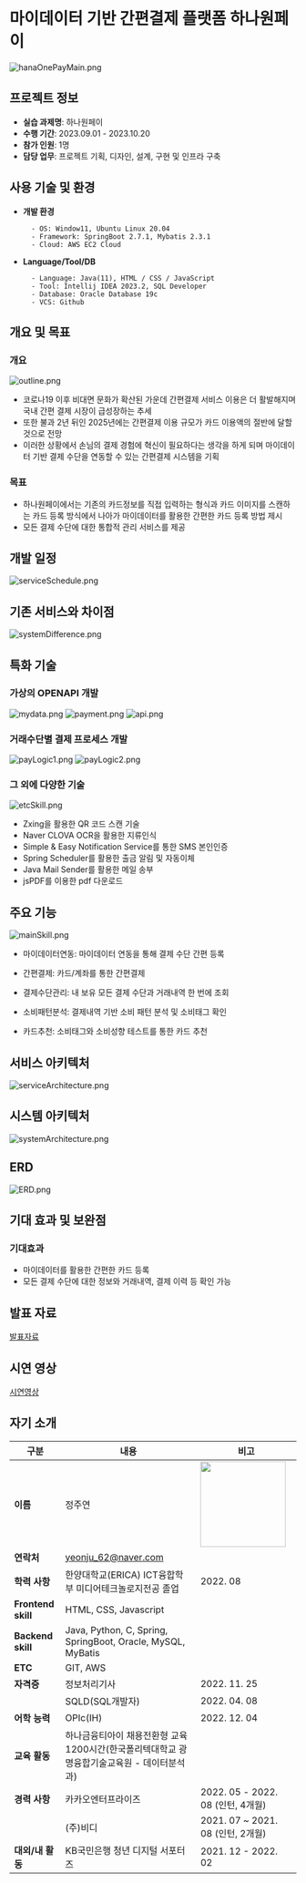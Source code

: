 # 마이데이터 기반 간편결제 플랫폼 하나원페이
![hanaOnePayMain.png](/readme_src/hanaOnePayMain.png)

## 프로젝트 정보
- **실습 과제명**: 하나원페이
- **수행 기간**: 2023.09.01 - 2023.10.20
- **참가 인원**: 1명
- **담당 업무**: 프로젝트 기획, 디자인, 설계, 구현 및 인프라 구축

## 사용 기술 및 환경

- **개발 환경**
  ```
    - OS: Window11, Ubuntu Linux 20.04
    - Framework: SpringBoot 2.7.1, Mybatis 2.3.1
    - Cloud: AWS EC2 Cloud
   ```

- **Language/Tool/DB**
  ```
    - Language: Java(11), HTML / CSS / JavaScript
    - Tool: Intellij IDEA 2023.2, SQL Developer
    - Database: Oracle Database 19c
    - VCS: Github
  ```

## 개요 및 목표
### 개요
![outline.png](/readme_src/outline.png)
- 코로나19 이후 비대면 문화가 확산된 가운데 간편결제 서비스 이용은 더 활발해지며 국내 간편 결제 시장이 급성장하는 추세
- 또한 불과 2년 뒤인 2025년에는 간편결제 이용 규모가 카드 이용액의 절반에 달할 것으로 전망
- 이러한 상황에서 손님의 결제 경험에 혁신이 필요하다는 생각을 하게 되며 마이데이터 기반 결제 수단을 연동할 수 있는 간편결제 시스템을 기획
### 목표
- 하나원페이에서는 기존의 카드정보를 직접 입력하는 형식과 카드 이미지를 스캔하는 카드 등록 방식에서 나아가 마이데이터를 활용한 간편한 카드 등록 방법 제시
- 모든 결제 수단에 대한 통합적 관리 서비스를 제공
## 개발 일정
![serviceSchedule.png](/readme_src/serviceSchedule.png)
## 기존 서비스와 차이점
![systemDifference.png](/readme_src/systemDifference.png)

## 특화 기술
### 가상의 OPENAPI 개발 
![mydata.png](/readme_src/mydata.png)
![payment.png](/readme_src/payment.png)
![api.png](/readme_src/api.png)
### 거래수단별 결제 프로세스 개발
![payLogic1.png](/readme_src/payLogic1.png)
![payLogic2.png](/readme_src/payLogic2.png)
### 그 외에 다양한 기술
![etcSkill.png](/readme_src/etcSkill.png)
- Zxing을 활용한 QR 코드 스캔 기술
- Naver CLOVA OCR을 활용한 지류인식
- Simple & Easy Notification Service를 통한 SMS 본인인증
- Spring Scheduler를 활용한 출금 알림 및 자동이체 
- Java Mail Sender를 활용한 메일 송부
- jsPDF를 이용한 pdf 다운로드 

## 주요 기능
![mainSkill.png](/readme_src/mainSkill.png)
- 마이데이터연동: 마이데이터 연동을 통해 결제 수단 간편 등록 

- 간편결제: 카드/계좌를 통한 간편결제 

- 결제수단관리: 내 보유 모든 결제 수단과 거래내역 한 번에 조회 

- 소비패턴분석: 결제내역 기반 소비 패턴 분석 및 소비태그 확인 

- 카드추천: 소비태그와 소비성향 테스트를 통한 카드 추천 

## 서비스 아키텍처
![serviceArchitecture.png](/readme_src/serviceArchitecture.png)

## 시스템 아키텍처
![systemArchitecture.png](/readme_src/systemArchitecture.png)

## ERD
![ERD.png](/readme_src/ERD.png)
## 기대 효과 및 보완점
### 기대효과
- 마이데이터를 활용한 간편한 카드 등록 
- 모든 결제 수단에 대한 정보와 거래내역, 결제 이력 등 확인 가능 

## 발표 자료
[발표자료](./하나원페이.pdf)

## 시연 영상
[시연영상](https://youtu.be/1b35nn0ecFE)


## 자기 소개

| 구분 | 내용 | 비고 |
|------|------|------|
| **이름** | 정주연 | <img src="/readme_src/profile.jpg" width="150"> |
| **연락처** | yeonju_62@naver.com |  |
| **학력 사항** | 한양대학교(ERICA) ICT융합학부 미디어테크놀로지전공 졸업 | 2022. 08 |
| **Frontend skill** | HTML, CSS, Javascript |  |
| **Backend skill** | Java, Python, C, Spring, SpringBoot, Oracle, MySQL, MyBatis |  |
| **ETC** | GIT, AWS | |
| **자격증** | 정보처리기사 | 2022. 11. 25 |
| | SQLD(SQL개발자) | 2022. 04. 08 |
| **어학 능력** | OPIc(IH) | 2022. 12. 04 |
| **교육 활동** | 하나금융티아이 채용전환형 교육 1200시간(한국폴리텍대학교 광명융합기술교육원 - 데이터분석과) |  |
| **경력 사항** | 카카오엔터프라이즈 | 2022. 05 - 2022. 08 (인턴, 4개월) |
| | (주)비디 | 2021. 07 ~ 2021. 08 (인턴, 2개월) |
| **대외/내 활동** | KB국민은행 청년 디지털 서포터즈 | 2021. 12 - 2022. 02 |
